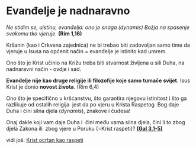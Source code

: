 # Evanđelje je nadnaravno
<!-- 
- Evanđelje je nadnaravno iz obsidian vaulta
	- [link](obsidian://open?vault=CleanWritingVault&file=0.zettelkasten%2Finbx%2FGal%203%20-%20o%20nadnaravnom%20karakteru%20evan%C4%91elja ==upiši što je dobro i obriši poslije==)
- Isusov način evangelizacije u indiji
	- [link](obsidian://open?vault=CleanWritingVault&file=0.zettelkasten%2FLiteratureNote%2FIsusov%20na%C4%8Din%20evangelizacije%20u%20Indiji)
-->

*Ne stidim se, uistinu, evanđelja: ono je snaga (dynamis) Božja na spasenje svakomu tko vjeruje.* **(Rim 1,16)**


Kršanin (kao i Crkvena zajednica) ne bi trebao biti zadovoljan samo time da vjeruje u Isusa na općenit način = evanđelje je istinito kad umrem.

Ono što je Krist učinio na Križu treba biti stvarnost življena u sili Duha, na nadnaravni način - ovdje i sad. 

**Evanđelje  nije kao druge religije ili filozofije koje samo tumače svijet.** Isus Krist je donio **novost života**. (Rim 6,4)

Ono što je specifično u kršćanstvu, što garantira njegovu istinitost i što ga razlikuje od ostalih religija  jest da po vjeru u Krista Raspetog  Bog daje Duha i čini silna djela (*dynamis*), znakove i čudesa!


Onaj dakle koji vam daje Duha i  čini među vama silna djela, čini li to zbog djela Zakona ili  zbog vjere u Poruku (=Krist raspeti)? **[(Gal 3,1-5)](3.Biblijski_tekstovi/Gal-3_1-5.md)** 



vidi još:  [Krist ocrtan kao raspeti](14-Krist-ocrtan-kao-raspeti.md)  

